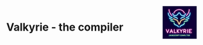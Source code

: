 <img src="./logo.webp" style="float: right; width: 90px">

<h1 style="border: none">Valkyrie - the compiler</h1>
